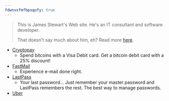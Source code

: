 ```yaml
---
fdwnvxfmfbpxqufy: true
---
```


> This is James Stewart's Web site. He's an IT consultant and software developer.
> 
> That doesn't say much about him, eh? Read more <a href="{{ site.github.url }}/about" rel="me">here</a>.

<div align="center" class="github-widget" data-username="jwds1978" style="text-align: center;"></div>

* <a href="http://go.forces.army/Cryptopay" target="_blank" title="Cryptopay">Cryptopay</a>
  * Spend bitcoins with a Visa Debit card. Get a bitcoin debit card with a 25% discount!
* <a href="http://go.forces.army/FastMail" target="_blank" title="FastMail">FastMail</a>
  * Experience e-mail done right.
* <a href="http://go.forces.army/LastPass" target="_blank" title="LastPass">LastPass</a>
    * Your last password&hellip; Just remember your master password and LastPass remembers the rest. The best way to manage passwords.
* <a href="http://go.forces.army/Uber" target="_blank" title="Uber">Uber</a>
